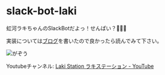 # slack-bot-laki

虹河ラキちゃんのSlackBotだよっ！せんぱい？🐸💕🐸

実装については[ブログ](https://scrapbox.io/yakimelon/AWS_Lambda_+_API_Gateway_+_AWS_SAM_+_GoLang_%E3%81%A7%E8%99%B9%E6%B2%B3%E3%83%A9%E3%82%AD%E3%81%A1%E3%82%83%E3%82%93%E3%81%AE_Slack_bot_%E3%82%92%E4%BD%9C%E3%81%A3%E3%81%9F%E3%82%88%E3%83%BC%E3%81%A3%EF%BC%81(o'%E2%96%BD'o)%F0%9F%90%B8)を書いたので良かったら読んでみて下さい。

![がぞう](https://i.gyazo.com/thumb/1000/063a43916955bbc91d4e7c5e7ad28e8d-png.png)
 
Youtubeチャンネル: [Laki Station ラキステーション - YouTube](https://www.youtube.com/channel/UCp77Qho-YHhnklRr-DkjiOw)
